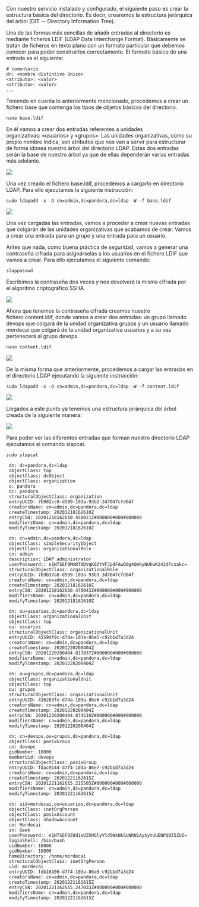 Con nuestro servicio instalado y configurado, el siguiente paso es crear la estructura básica del directorio. Es decir, crearemos la estructura jerárquica del árbol (DIT -- Directory Information Tree).

Una de las formas más sencillas de añadir entradas al directorio es mediante ficheros LDIF (LDAP Data Interchange Format). Básicamente se tratan de ficheros en texto plano con un formato particular que debemos conocer para poder construirlos correctamente. El formato básico de una entrada es el siguiente:

```
# comentario
dn: <nombre distintivo único>
<atributo>: <valor>
<atributo>: <valor>
...
```

Teniendo en cuenta lo anteriormente mencionado, procedemos a crear un fichero base que contenga los tipos de objetos básicos del directorio. 

```
nano base.ldif
```

En él vamos a crear dos entradas referentes a unidades organizativas: «usuarios» y «grupos». Las unidades organizativas, como su propio nombre indica, son atributos que nos van a servir para estructurar de forma idónea nuestro árbol del directorio LDAP. Estas dos entradas serán la base de nuestro árbol ya que de ellas dependerán varias entradas más adelante.

![](https://blog.sysdual.com/wp-content/uploads/2020/12/12.png)

Una vez creado el fichero base.ldif, procedemos a cargarlo en directorio LDAP. Para ello ejecutamos la siguiente instrucción:

```
sudo ldapadd -x -D cn=admin,dc=pandora,dc=ldap -W -f base.ldif
```

![](https://blog.sysdual.com/wp-content/uploads/2020/12/14.png)

Una vez cargadas las entradas, vamos a proceder a crear nuevas entradas que colgarán de las unidades organizativas que acabamos de crear. Vamos a crear una entrada para un grupo y una entrada para un usuario.

Antes que nada, como buena práctica de seguridad, vamos a generar una contraseña cifrada para asignárselas a los usuarios en el fichero LDIF que vamos a crear. Para ello ejecutamos el siguiente comando:

```
slappasswd
```

Escribimos la contraseña dos veces y nos devolverá la misma cifrada por el algoritmo criptográfico SSHA.

![](https://blog.sysdual.com/wp-content/uploads/2020/12/15.png)

Ahora que tenemos la contraseña cifrada creamos nuestro fichero content.ldif, donde vamos a crear dos entradas: un grupo llamado devops que colgará de la unidad organizativa grupos y un usuario llamado mordecai que colgará de la unidad organizativa usuarios y a su vez pertenecerá al grupo devops.

```
nano content.ldif
```

![](https://blog.sysdual.com/wp-content/uploads/2020/12/16.png)

De la misma forma que anteriormente, procedemos a cargar las entradas en el directorio LDAP ejecutando la siguiente instrucción:

```
sudo ldapadd -x -D cn=admin,dc=pandora,dc=ldap -W -f content.ldif
```

![](https://blog.sysdual.com/wp-content/uploads/2020/12/17.png)

Llegados a este punto ya tenemos una estructura jerárquica del árbol creada de la siguiente manera:

![](https://blog.juananpc.es/wp-content/uploads/2021/07/arbol.png)

Para poder ver las diferentes entradas que forman nuestro directorio LDAP ejecutamos el comando slapcat.

```
sudo slapcat
```

```
 dn: dc=pandora,dc=ldap
 objectClass: top
 objectClass: dcObject
 objectClass: organization
 o: pandora
 dc: pandora
 structuralObjectClass: organization
 entryUUID: 7b982cc0-d599-103a-93b2-3d7047cfd04f
 creatorsName: cn=admin,dc=pandora,dc=ldap
 createTimestamp: 20201218162610Z
 entryCSN: 20201218162610.450021Z#000000#000#000000
 modifiersName: cn=admin,dc=pandora,dc=ldap
 modifyTimestamp: 20201218162610Z

 dn: cn=admin,dc=pandora,dc=ldap
 objectClass: simpleSecurityObject
 objectClass: organizationalRole
 cn: admin
 description: LDAP administrator
 userPassword:: e1NTSEF9MmRTdDVqK0ZtVFJpdFAwQ0g4QmkyNUkwK242dFcxakc=
 structuralObjectClass: organizationalRole
 entryUUID: 7b9b37a8-d599-103a-93b3-3d7047cfd04f
 creatorsName: cn=admin,dc=pandora,dc=ldap
 createTimestamp: 20201218162610Z
 entryCSN: 20201218162610.470043Z#000000#000#000000
 modifiersName: cn=admin,dc=pandora,dc=ldap
 modifyTimestamp: 20201218162610Z

 dn: ou=usuarios,dc=pandora,dc=ldap
 objectClass: organizationalUnit
 objectClass: top
 ou: usuarios
 structuralObjectClass: organizationalUnit
 entryUUID: 4159df9c-d74a-103a-86e5-c92b1d7a3d24
 creatorsName: cn=admin,dc=pandora,dc=ldap
 createTimestamp: 20201220200404Z
 entryCSN: 20201220200404.817837Z#000000#000#000000
 modifiersName: cn=admin,dc=pandora,dc=ldap
 modifyTimestamp: 20201220200404Z

 dn: ou=grupos,dc=pandora,dc=ldap
 objectClass: organizationalUnit
 objectClass: top
 ou: grupos
 structuralObjectClass: organizationalUnit
 entryUUID: 416283fe-d74a-103a-86e6-c92b1d7a3d24
 creatorsName: cn=admin,dc=pandora,dc=ldap
 createTimestamp: 20201220200404Z
 entryCSN: 20201220200404.874510Z#000000#000#000000
 modifiersName: cn=admin,dc=pandora,dc=ldap
 modifyTimestamp: 20201220200404Z

 dn: cn=devops,ou=grupos,dc=pandora,dc=ldap
 objectClass: posixGroup
 cn: devops
 gidNumber: 10000
 memberUid: devops
 structuralObjectClass: posixGroup
 entryUUID: fdac9144-d7f4-103a-86e7-c92b1d7a3d24
 creatorsName: cn=admin,dc=pandora,dc=ldap
 createTimestamp: 20201221162615Z
 entryCSN: 20201221162615.215505Z#000000#000#000000
 modifiersName: cn=admin,dc=pandora,dc=ldap
 modifyTimestamp: 20201221162615Z

 dn: uid=mordecai,ou=usuarios,dc=pandora,dc=ldap
 objectClass: inetOrgPerson
 objectClass: posixAccount
 objectClass: shadowAccount
 cn: Mordecai
 sn: Geek
 userPassword:: e1NTSEF9Z0d1eUZkMGlyVld5WkNkSUNRN1AySytUUENPQ0I5ZUI=
 loginShell: /bin/bash
 uidNumber: 10000
 gidNumber: 10000
 homeDirectory: /home/mordecai
 structuralObjectClass: inetOrgPerson
 uid: mordecai
 entryUUID: fdb16106-d7f4-103a-86e8-c92b1d7a3d24
 creatorsName: cn=admin,dc=pandora,dc=ldap
 createTimestamp: 20201221162615Z
 entryCSN: 20201221162615.247033Z#000000#000#000000
 modifiersName: cn=admin,dc=pandora,dc=ldap
 modifyTimestamp: 20201221162615Z
```